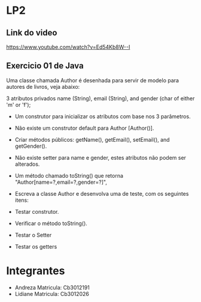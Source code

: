 # LP2

## Link do video

https://www.youtube.com/watch?v=Ed54Kb8W--I

## Exercicio 01 de Java 


Uma classe chamada Author é desenhada para servir de modelo para autores de livros,
veja abaixo:

3 atributos privados name (String), email (String), and gender (char of either 'm' or 'f');
- Um construtor para inicializar os atributos com base nos 3 parâmetros.
- Não existe um construtor default para Author [Author()].
- Criar métodos públicos: getName(), getEmail(), setEmail(), and getGender().
- Não existe setter para name e gender, estes atributos não podem ser alterados.
- Um método chamado toString() que retorna "Author[name=?,email=?,gender=?]",
- Escreva a classe Author e desenvolva uma de teste, com os seguintes itens:

- Testar construtor.
- Verificar o método toString().
- Testar o Setter
- Testar os getters

# Integrantes 
- Andreza   Matricula: Cb3012191
- Lidiane    Matricula: Cb3012026